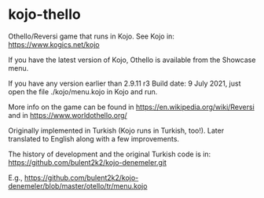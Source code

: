 # kojo-thello
Othello/Reversi game that runs in Kojo. See Kojo in: https://www.kogics.net/kojo

If you have the latest version of Kojo, Othello is available from the Showcase menu.

If you have any version earlier than 2.9.11 r3 Build date: 9 July 2021, just open the file ./kojo/menu.kojo in Kojo and run.

More info on the game can be found in https://en.wikipedia.org/wiki/Reversi and in https://www.worldothello.org/

Originally implemented in Turkish (Kojo runs in Turkish, too!). Later translated to English along with a few improvements.

The history of development and the original Turkish code is in:
    https://github.com/bulent2k2/kojo-denemeler.git

E.g., https://github.com/bulent2k2/kojo-denemeler/blob/master/otello/tr/menu.kojo
